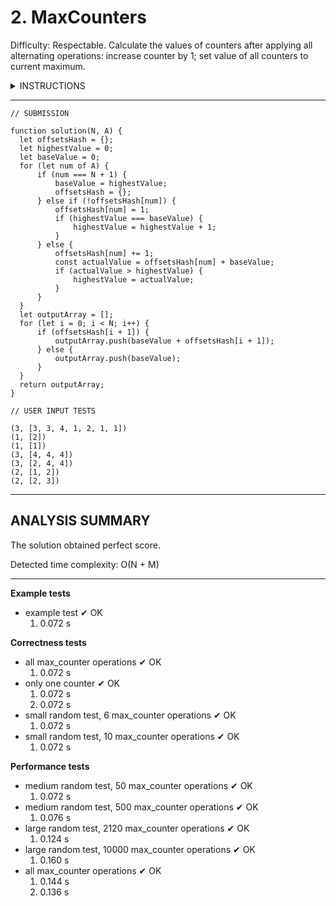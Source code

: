 # 2. MaxCounters
Difficulty: Respectable.
Calculate the values of counters after applying all alternating operations: increase counter by 1; 
set value of all counters to current maximum.

<details>
<summary>INSTRUCTIONS</summary>

---

You are given N counters, initially set to 0, and you have two possible operations on them:
  + increase(X) − counter X is increased by 1,
  + max counter − all counters are set to the maximum value of any counter.

A non-empty array A of M integers is given. This array represents consecutive operations:
  + if A[K] = X, such that 1 ≤ X ≤ N, then operation K is increase(X),
  + if A[K] = N + 1 then operation K is max counter.

For example, given integer N = 5 and array A such that:
```
  A[0] = 3
  A[1] = 4
  A[2] = 4
  A[3] = 6
  A[4] = 1
  A[5] = 4
  A[6] = 4
```
the values of the counters after each consecutive operation will be:
```
  (0, 0, 1, 0, 0)
  (0, 0, 1, 1, 0)
  (0, 0, 1, 2, 0)
  (2, 2, 2, 2, 2)
  (3, 2, 2, 2, 2)
  (3, 2, 2, 3, 2)
  (3, 2, 2, 4, 2)
```
The goal is to calculate the value of every counter after all operations.

Write a function:
```
  function solution(N, A);
```

that, given an integer N and a non-empty array A consisting of M integers, returns a sequence of integers 
representing the values of the counters.

Result array should be returned as an array of integers.

For example, given:
```
  A[0] = 3
  A[1] = 4
  A[2] = 4
  A[3] = 6
  A[4] = 1
  A[5] = 4
  A[6] = 4
```
the function should return [3, 2, 2, 4, 2], as explained above.

Write an efficient algorithm for the following assumptions:
  - N and M are integers within the range [1..100,000];
  - each element of array A is an integer within the range [1..N + 1].
</details>

---

```
// SUBMISSION

function solution(N, A) {
  let offsetsHash = {};
  let highestValue = 0;
  let baseValue = 0;
  for (let num of A) {
      if (num === N + 1) {
          baseValue = highestValue;
          offsetsHash = {};
      } else if (!offsetsHash[num]) {
          offsetsHash[num] = 1;
          if (highestValue === baseValue) {
              highestValue = highestValue + 1;
          }
      } else {
          offsetsHash[num] += 1;
          const actualValue = offsetsHash[num] + baseValue;
          if (actualValue > highestValue) {
              highestValue = actualValue;
          }
      }
  }
  let outputArray = [];
  for (let i = 0; i < N; i++) {
      if (offsetsHash[i + 1]) {
          outputArray.push(baseValue + offsetsHash[i + 1]);
      } else {
          outputArray.push(baseValue);
      }
  }
  return outputArray;
}
```

```
// USER INPUT TESTS

(3, [3, 3, 4, 1, 2, 1, 1])
(1, [2])
(1, [1])
(3, [4, 4, 4])
(3, [2, 4, 4])
(2, [1, 2])
(2, [2, 3])
```

---

## ANALYSIS SUMMARY
The solution obtained perfect score.

Detected time complexity:
O(N + M)

---

**Example tests**
+ example test ✔ OK
  1. 0.072 s

**Correctness tests**
+ all max_counter operations ✔ OK
  1. 0.072 s
+ only one counter ✔ OK
  1. 0.072 s
  2. 0.072 s
+ small random test, 6 max_counter operations ✔ OK
  1. 0.072 s
+ small random test, 10 max_counter operations ✔ OK
  1. 0.072 s

**Performance tests**
+ medium random test, 50 max_counter operations ✔ OK
  1. 0.072 s
+ medium random test, 500 max_counter operations ✔ OK
  1. 0.076 s
+ large random test, 2120 max_counter operations ✔ OK
  1. 0.124 s
+ large random test, 10000 max_counter operations ✔ OK
  1. 0.160 s
+ all max_counter operations ✔ OK
  1. 0.144 s
  2. 0.136 s
